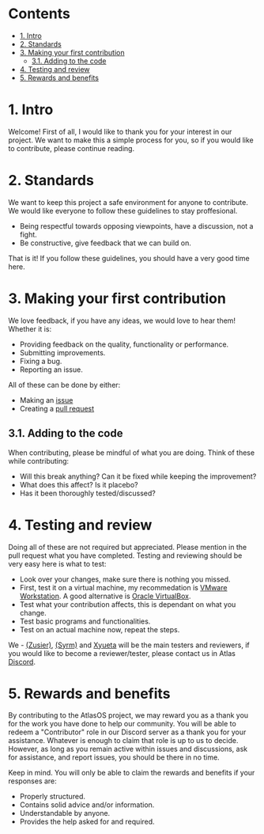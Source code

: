 # Contents

* [1. Intro](#1-intro)
* [2. Standards](#2-Standards)
* [3. Making your first contribution](#3-Making-your-First-Contribution)
  * [3.1. Adding to the code](#31-Adding-to-the-code)
* [4. Testing and review](#4-Testing-and-Review)
* [5. Rewards and benefits](#5-Rewards-and-Benefits)


# 1. Intro

Welcome! First of all, I would like to thank you for your interest in our project. We want to make this a simple process for you, so if you would like to contribute, please continue reading.

# 2. Standards

We want to keep this project a safe environment for anyone to contribute. We would like everyone to follow these guidelines to stay proffesional.
- Being respectful towards opposing viewpoints, have a discussion, not a fight.
- Be constructive, give feedback that we can build on.

That is it! If you follow these guidelines, you should have a very good time here.

# 3. Making your first contribution

We love feedback, if you have any ideas, we would love to hear them! Whether it is:
- Providing feedback on the quality, functionality or performance.
- Submitting improvements.
- Fixing a bug.
- Reporting an issue.

All of these can be done by either:

- Making an [issue](https://github.com/Atlas-OS/Atlas/issues/new/choose)
- Creating a [pull request](https://github.com/Atlas-OS/Atlas/pulls)

## 3.1. Adding to the code

When contributing, please be mindful of what you are doing.
Think of these while contributing:
- Will this break anything? Can it be fixed while keeping the improvement?
- What does this affect? Is it placebo?
- Has it been thoroughly tested/discussed?

# 4. Testing and review

Doing all of these are not required but appreciated. Please mention in the pull request what you have completed.
Testing and reviewing should be very easy here is what to test:
- Look over your changes, make sure there is nothing you missed.
- First, test it on a virtual machine, my recommedation is [VMware Workstation](https://www.vmware.com). A good alternative is [Oracle VirtualBox](https://www.virtualbox.org).
- Test what your contribution affects, this is dependant on what you change.
- Test basic programs and functionalities.
- Test on an actual machine now, repeat the steps.

We - [(Zusier)](https://github.com/Zusier), [(Syrm)](https://github.com/SyrmGIT) and [Xyueta](https://github.com/Xyueta) will be the main testers and reviewers, if you would like to become a reviewer/tester, please contact us in Atlas [Discord](https://discord.atlasos.net).

# 5. Rewards and benefits

By contributing to the AtlasOS project, we may reward you as a thank you for the work you have done to help our community. You will be able to redeem a "Contributor" role in our Discord server as a thank you for your assistance.
Whatever is enough to claim that role is up to us to decide. However, as long as you remain active within issues and discussions, ask for assistance, and report issues, you should be there in no time.

Keep in mind. You will only be able to claim the rewards and benefits if your responses are:
- Properly structured.
- Contains solid advice and/or information.
- Understandable by anyone.
- Provides the help asked for and required.

